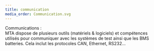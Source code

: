 ```yaml
---
title: communication
media_order: Communication.svg
---
```


Communications :  
MTA dispose de plusieurs outils (matériels & logiciels) et compétences utilisés pour communiquer avec les systèmes de test ainsi que les BMS batteries. Cela inclut les protocoles CAN, Ethernet, RS232…